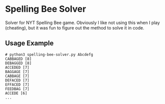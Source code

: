 # Spelling Bee Solver

Solver for NYT Spelling Bee game. Obviously I like not using this when I play (cheating), but it was fun to figure out the method to solve it in code.

## Usage Example

```
# python3 spelling-bee-solver.py Abcdefg
CABBAGED [8]
DEBAGGED [8]
ACCEDED [7]
BAGGAGE [7]
CABBAGE [7]
DEFACED [7]
EFFACED [7]
FEEDBAG [7]
ACCEDE [6]
...
```
